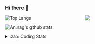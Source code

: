 ### Hi there 👋

<!--
**tao8687/tao8687** is a ✨ _special_ ✨ repository because its `README.md` (this file) appears on your GitHub profile.

Here are some ideas to get you started:

- 🔭 I’m currently working on ...
- 🌱 I’m currently learning ...
- 👯 I’m looking to collaborate on ...
- 🤔 I’m looking for help with ...
- 💬 Ask me about ...
- 📫 How to reach me: ...
- 😄 Pronouns: ...
- ⚡ Fun fact: ...
-->

<img align='right' src="https://media.giphy.com/media/M9gbBd9nbDrOTu1Mqx/giphy.gif" width="240">

  
![Top Langs](https://github-readme-stats.vercel.app/api/top-langs/?username=tao8687&layout=compact&title_color=23238E&text_color=A67D3D)

![Anurag's github stats](https://github-readme-stats.vercel.app/api?username=tao8687&show_icons=true&&text_color=A67D3D&title_color=23238E&show_icons=false&count_private=true&hide=stars)

<details>
  <summary>:zap: Coding Stats</summary>
  <br>
    
<!--START_SECTION:waka-->
![Code Time](http://img.shields.io/badge/Code%20Time-1%2C593%20hrs%2039%20mins-blue)

![Profile Views](http://img.shields.io/badge/Profile%20Views-0-blue)

**🐱 My GitHub Data** 

> 📦 1.5 MB Used in GitHub's Storage 
 > 
> 🏆 192 Contributions in the Year 2024
 > 
> 🚫 Not Opted to Hire
 > 
> 📜 53 Public Repositories 
 > 
> 🔑 25 Private Repositories 
 > 
**I'm an Early 🐤** 

```text
🌞 Morning                1423 commits        ██████████████████████░░░   87.25 % 
🌆 Daytime                87 commits          █░░░░░░░░░░░░░░░░░░░░░░░░   05.33 % 
🌃 Evening                117 commits         ██░░░░░░░░░░░░░░░░░░░░░░░   07.17 % 
🌙 Night                  4 commits           ░░░░░░░░░░░░░░░░░░░░░░░░░   00.25 % 
```
📅 **I'm Most Productive on Wednesday** 

```text
Monday                   235 commits         ████░░░░░░░░░░░░░░░░░░░░░   14.41 % 
Tuesday                  222 commits         ███░░░░░░░░░░░░░░░░░░░░░░   13.61 % 
Wednesday                289 commits         ████░░░░░░░░░░░░░░░░░░░░░   17.72 % 
Thursday                 213 commits         ███░░░░░░░░░░░░░░░░░░░░░░   13.06 % 
Friday                   231 commits         ████░░░░░░░░░░░░░░░░░░░░░   14.16 % 
Saturday                 225 commits         ███░░░░░░░░░░░░░░░░░░░░░░   13.80 % 
Sunday                   216 commits         ███░░░░░░░░░░░░░░░░░░░░░░   13.24 % 
```


📊 **This Week I Spent My Time On** 

```text
🕑︎ Time Zone: Asia/Shanghai

💬 Programming Languages: 
YAML                     5 hrs               ███████████░░░░░░░░░░░░░░   45.41 % 
Other                    2 hrs 52 mins       ██████░░░░░░░░░░░░░░░░░░░   26.00 % 
C++                      1 hr 58 mins        ████░░░░░░░░░░░░░░░░░░░░░   17.91 % 
Python                   45 mins             ██░░░░░░░░░░░░░░░░░░░░░░░   06.84 % 
C                        13 mins             █░░░░░░░░░░░░░░░░░░░░░░░░   02.05 % 

🔥 Editors: 
VS Code                  11 hrs 2 mins       █████████████████████████   100.00 % 

🐱‍💻 Projects: 
wheeltec_robot           3 hrs 58 mins       █████████░░░░░░░░░░░░░░░░   35.97 % 
tami_ws                  2 hrs 31 mins       ██████░░░░░░░░░░░░░░░░░░░   22.90 % 
rosbridge_suite          1 hr 51 mins        ████░░░░░░░░░░░░░░░░░░░░░   16.81 % 
diffbot                  1 hr 12 mins        ███░░░░░░░░░░░░░░░░░░░░░░   10.94 % 
warehouse_simulation_tool24 mins             █░░░░░░░░░░░░░░░░░░░░░░░░   03.63 % 

💻 Operating System: 
Linux                    11 hrs 2 mins       █████████████████████████   100.00 % 
```

**I Mostly Code in C++** 

```text
C++                      10 repos            ███████░░░░░░░░░░░░░░░░░░   29.41 % 
Python                   10 repos            ███████░░░░░░░░░░░░░░░░░░   29.41 % 
JavaScript               2 repos             █░░░░░░░░░░░░░░░░░░░░░░░░   05.88 % 
Batchfile                1 repo              █░░░░░░░░░░░░░░░░░░░░░░░░   02.94 % 
HTML                     1 repo              █░░░░░░░░░░░░░░░░░░░░░░░░   02.94 % 
```



**Timeline**

![Lines of Code chart](https://raw.githubusercontent.com/tao8687/tao8687/master/assets/bar_graph.png)


 Last Updated on 03/07/2024 01:19:18 UTC
<!--END_SECTION:waka-->
</details>

